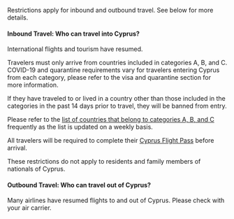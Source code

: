 Restrictions apply for inbound and outbound travel. See below for more details.

#### Inbound Travel: Who can travel into Cyprus?

International flights and tourism have resumed.

Travelers must only arrive from countries included in categories A, B, and C. COVID-19 and quarantine requirements vary for travelers entering Cyprus from each category, please refer to the visa and quarantine section for more information.

If they have traveled to or lived in a country other than those included in the categories in the past 14 days prior to travel, they will be banned from entry.

Please refer to the [list of countries that belong to categories A, B, and C](https://www.visitcyprus.com/index.php/en/cyprus-covid19-travel-protocol) frequently as the list is updated on a weekly basis.

All travelers will be required to complete their [Cyprus Flight Pass](https://www.cyprusflightpass.gov.cy/) before arrival.

These restrictions do not apply to residents and family members of nationals of Cyprus.

#### Outbound Travel: Who can travel out of Cyprus?

Many airlines have resumed flights to and out of Cyprus. Please check with your air carrier.
